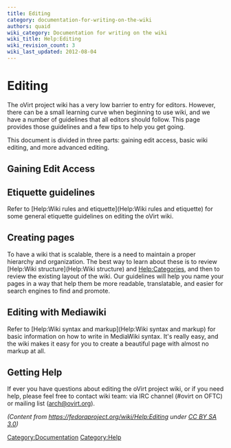 ```yaml
---
title: Editing
category: documentation-for-writing-on-the-wiki
authors: quaid
wiki_category: Documentation for writing on the wiki
wiki_title: Help:Editing
wiki_revision_count: 3
wiki_last_updated: 2012-08-04
---
```


# Editing

The oVirt project wiki has a very low barrier to entry for editors. However, there can be a small learning curve when beginning to use wiki, and we have a number of guidelines that all editors should follow. This page provides those guidelines and a few tips to help you get going.

This document is divided in three parts: gaining edit access, basic wiki editing, and more advanced editing.

## Gaining Edit Access

## Etiquette guidelines

Refer to [Help:Wiki rules and etiquette](Help:Wiki rules and etiquette) for some general etiquette guidelines on editing the oVirt wiki.

## Creating pages

To have a wiki that is scalable, there is a need to maintain a proper hierarchy and organization. The best way to learn about these is to review [Help:Wiki structure](Help:Wiki structure) and <Help:Categories>, and then to review the existing layout of the wiki. Our guidelines will help you name your pages in a way that help them be more readable, translatable, and easier for search engines to find and promote.

## Editing with Mediawiki

Refer to [Help:Wiki syntax and markup](Help:Wiki syntax and markup) for basic information on how to write in MediaWiki syntax. It's really easy, and the wiki makes it easy for you to create a beautiful page with almost no markup at all.

## Getting Help

If ever you have questions about editing the oVirt project wiki, or if you need help, please feel free to contact wiki team: via IRC channel (#ovirt on OFTC) or mailing list ([arch@ovirt.org](http://lists.ovirt.org/mailman/listinfo/arch)).

*(Content from <https://fedoraproject.org/wiki/Help:Editing> under [CC BY SA 3.0](https://creativecommons.org/licenses/by-sa/3.0/))*

<Category:Documentation> <Category:Help>
